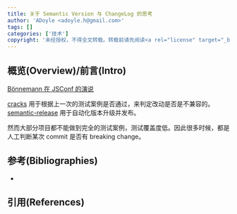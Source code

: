 ```yaml
---
title: 关于 Semantic Version 与 ChangeLog 的思考
author: 'ADoyle <adoyle.h@gmail.com>'
tags: []
categories: ['技术']
copyright: '未经授权，不得全文转载。转载前请先阅读<a rel="license" target="_blank" href="//adoyle.me/blog/copyright.html">本站版权声明</a>'
---
```


## 概览(Overview)/前言(Intro)


[Bönnemann 在 JSConf 的演说][1]

[cracks][] 用于根据上一次的测试案例是否通过，来判定改动是否是不兼容的。
[semantic-release][] 用于自动化版本升级并发布。

然而大部分项目都不能做到完全的测试案例，测试覆盖度低。因此很多时候，都是人工判断某次 commit 是否有 breaking change。

<!-- more -->



## 参考(Bibliographies)
- [][B1]

## 引用(References)
[^1]: [][R1]


<!-- 以下是相关链接 -->

[R1]: <url> "备注"

[B1]: <url> "备注"


[1]: https://www.youtube.com/watch?v=tc2UgG5L7WM "We fail to follow SemVer – and why it needn’t matter by Stephan Bönnemann at JSConf Budapest 2015"
[cracks]: https://github.com/semantic-release/cracks
[semantic-release]: https://github.com/semantic-release/semantic-release
